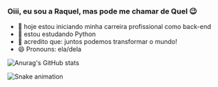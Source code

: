 ### Oiii, eu sou a Raquel, mas pode me chamar de Quel 😉


- 🔭 hoje estou iniciando minha carreira profissional como back-end
- 🌱 estou estudando Python
- 👯 acredito que: juntos podemos transformar o mundo!
- 😄 Pronouns: ela/dela

![Anurag's GitHub stats](https://github-readme-stats.vercel.app/api?username=queelgomes&theme=dracula&bg_color=00000000&locale=pt-Br&border_radius=17&hide=contribs)


![Snake animation](https://github.com/queelgomes/queelgomes/blob/output/github-contribution-grid-snake.svg)
